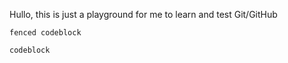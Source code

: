 Hullo, this is just a playground for me to learn and test Git/GitHub

```
fenced codeblock
```

    codeblock
